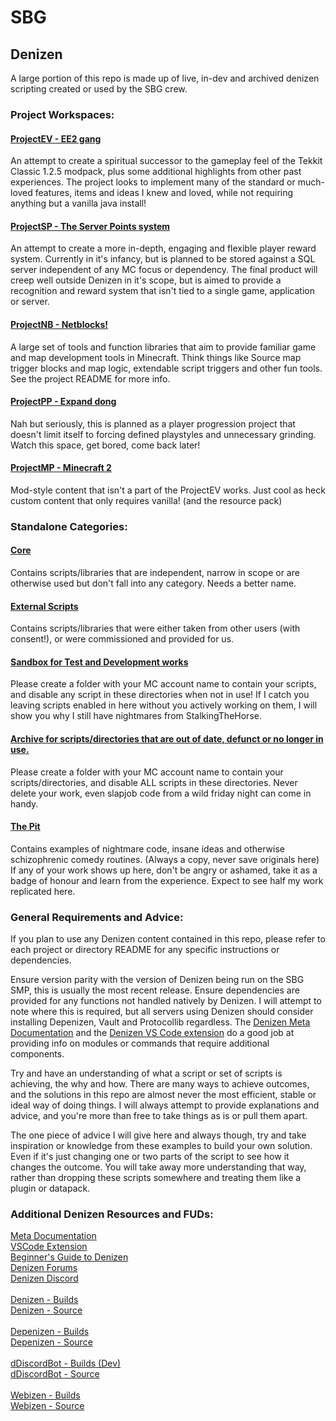 # SBG
## Denizen 
A large portion of this repo is made up of live, in-dev and archived denizen scripting created or used by the SBG crew. 
### Project Workspaces:
#### [ProjectEV -  EE2 gang](/ProjectEV/)
An attempt to create a spiritual successor to the gameplay feel of the Tekkit Classic 1.2.5 modpack, plus some additional highlights from other past experiences.
The project looks to implement many of the standard or much-loved features, items and ideas I knew and loved, while not requiring anything but a vanilla java install!
#### [ProjectSP - The Server Points system](/ProjectSP/)
An attempt to create a more in-depth, engaging and flexible player reward system. Currently in it's infancy, but is planned to be stored against a SQL server independent of any MC focus or dependency. The final product will creep well outside Denizen in it's scope, but is aimed to provide a recognition and reward system that isn't tied to a single game, application or server. 
#### [ProjectNB - Netblocks!](/ProjectNB/)
A large set of tools and function libraries that aim to provide familiar game and map development tools in Minecraft. 
Think things like Source map trigger blocks and map logic, extendable script triggers and other fun tools. See the project README for more info. 
#### [ProjectPP - Expand dong](/ProjectEV/)
Nah but seriously, this is planned as a player progression project that doesn't limit itself to forcing defined playstyles and unnecessary grinding. 
Watch this space, get bored, come back later!

#### [ProjectMP - Minecraft 2](/ProjectMP/)
Mod-style content that isn't a part of the ProjectEV works. Just cool as heck custom content that only requires vanilla! (and the resource pack)

### Standalone Categories:
#### [Core](/core/)
Contains scripts/libraries that are independent, narrow in scope or are otherwise used but don't fall into any category. Needs a better name. 
#### [External Scripts](/external/)
Contains scripts/libraries that were either taken from other users (with consent!), or were commissioned and provided for us.
#### [Sandbox for Test and Development works](/sandbox/)
Please create a folder with your MC account name to contain your scripts, and disable any script in these directories when not in use!
If I catch you leaving scripts enabled in here without you actively working on them, I will show you why I still have nightmares from StalkingTheHorse. 
#### [Archive for scripts/directories that are out of date, defunct or no longer in use.](/archive/)
Please create a folder with your MC account name to contain your scripts/directories, and disable ALL scripts in these directories.
Never delete your work, even slapjob code from a wild friday night can come in handy. 
#### [The Pit](/thepit)
Contains examples of nightmare code, insane ideas and otherwise schizophrenic comedy routines. (Always a copy, never save originals here)
If any of your work shows up here, don't be angry or ashamed, take it as a badge of honour and learn from the experience. Expect to see half my work replicated here. 
### General Requirements and Advice:
If you plan to use any Denizen content contained in this repo, please refer to each project or directory README for any specific instructions or dependencies. 

Ensure version parity with the version of Denizen being run on the SBG SMP, this is usually the most recent release.
Ensure dependencies are provided for any functions not handled natively by Denizen. I will attempt to note where this is required, but all servers using Denizen should consider installing Depenizen, Vault and Protocollib regardless. The [Denizen Meta Documentation](meta.denizenscript.com) and the [Denizen VS Code extension](https://github.com/DenizenScript/DenizenVSCode) do a good job at providing info on modules or commands that require additional components.

Try and have an understanding of what a script or set of scripts is achieving, the why and how. There are many ways to achieve outcomes, and the solutions in this repo are almost never the most efficient, stable or ideal way of doing things. I will always attempt to provide explanations and advice, and you're more than free to take things as is or pull them apart.

The one piece of advice I will give here and always though, try and take inspiration or knowledge from these examples to build your own solution.
Even if it's just changing one or two parts of the script to see how it changes the outcome.
You will take away more understanding that way, rather than dropping these scripts somewhere and treating them like a plugin or datapack.

### Additional Denizen Resources and FUDs:
[Meta Documentation](meta.denizenscript.com)<br>
[VSCode Extension](https://github.com/DenizenScript/DenizenVSCode)<br>
[Beginner's Guide to Denizen](https://guide.denizenscript.com/)<br>
[Denizen Forums](https://forum.denizenscript.com/)<br>
[Denizen Discord](https://discord.com/invite/Q6pZGSR)<br>
<br>
[Denizen - Builds](https://ci.citizensnpcs.co/job/Denizen)<br>
[Denizen - Source](https://github.com/DenizenScript/Denizen)<br>
<br>
[Depenizen - Builds](https://ci.citizensnpcs.co/job/Depenizen/)<br>
[Depenizen - Source](https://github.com/DenizenScript/Depenizen)<br>
<br>
[dDiscordBot - Builds (Dev)](https://ci.citizensnpcs.co/job/dDiscordBot/)<br>
[dDiscordBot - Source](https://github.com/DenizenScript/dDiscordBot)<br>
<br>
[Webizen - Builds](https://ci.citizensnpcs.co/job/Webizen/)<br>
[Webizen - Source](https://github.com/DenizenScript/Webizen)<br>
